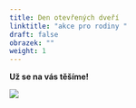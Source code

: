 ```yaml
---
title: Den otevřených dveří
linktitle: "akce pro rodiny "
draft: false
obrazek: ""
weight: 1
---
```

**Už se na vás těšíme!**

![](/assets/media/obrazky_web.jpg)